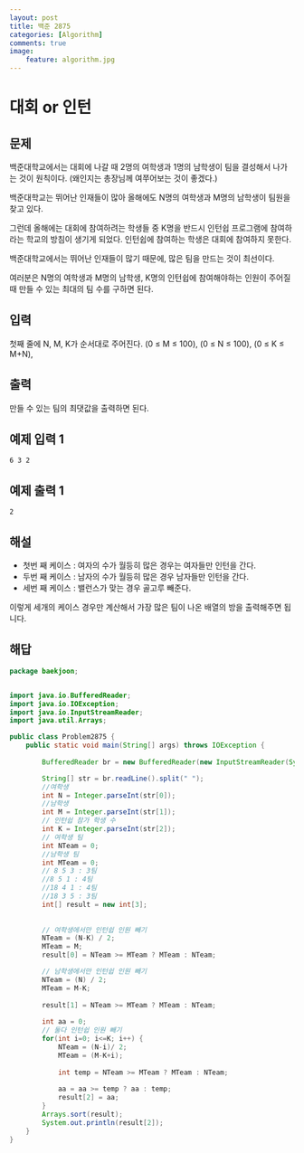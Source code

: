 ```yaml
---
layout: post
title: 백준 2875
categories: [Algorithm]
comments: true
image:
    feature: algorithm.jpg
---
```

# 대회 or 인턴

## 문제

백준대학교에서는 대회에 나갈 때 2명의 여학생과 1명의 남학생이 팀을 결성해서 나가는 것이 원칙이다. (왜인지는 총장님께 여쭈어보는 것이 좋겠다.)

백준대학교는 뛰어난 인재들이 많아 올해에도 N명의 여학생과 M명의 남학생이 팀원을 찾고 있다.

그런데 올해에는 대회에 참여하려는 학생들 중 K명을 반드시 인턴쉽 프로그램에 참여하라는 학교의 방침이 생기게 되었다. 인턴쉽에 참여하는 학생은 대회에 참여하지 못한다.

백준대학교에서는 뛰어난 인재들이 많기 때문에, 많은 팀을 만드는 것이 최선이다.

여러분은 N명의 여학생과 M명의 남학생, K명의 인턴쉽에 참여해야하는 인원이 주어질 때 만들 수 있는 최대의 팀 수를 구하면 된다.

## 입력

첫째 줄에 N, M, K가 순서대로 주어진다. (0 ≤ M ≤ 100), (0 ≤ N ≤ 100), (0 ≤ K ≤ M+N),

## 출력

만들 수 있는 팀의 최댓값을 출력하면 된다.

## 예제 입력 1

```
6 3 2
```

## 예제 출력 1

```
2
```

## 해설

- 첫번 째 케이스 : 여자의 수가 월등히 많은 경우는 여자들만 인턴을 간다.
- 두번 째 케이스 : 남자의 수가 월등히 많은 경우 남자들만 인턴을 간다.
- 세번 째 케이스 : 밸런스가 맞는 경우 골고루 빼준다.

이렇게 세개의 케이스 경우만 계산해서 가장 많은 팀이 나온 배열의 방을 출력해주면 됩니다.

## 해답

```java
package baekjoon;


import java.io.BufferedReader;
import java.io.IOException;
import java.io.InputStreamReader;
import java.util.Arrays;

public class Problem2875 {
	public static void main(String[] args) throws IOException {
		
		BufferedReader br = new BufferedReader(new InputStreamReader(System.in));

		String[] str = br.readLine().split(" ");
		//여학생
		int N = Integer.parseInt(str[0]);
		//남학생
		int M = Integer.parseInt(str[1]);
		// 인턴쉽 참가 학생 수
		int K = Integer.parseInt(str[2]);
		// 여학생 팀
		int NTeam = 0;
		//남학생 팀 
		int MTeam = 0;
		// 8 5 3 : 3팀 
		//8 5 1 : 4팀
		//18 4 1 : 4팀
		//18 3 5 : 3팀
		int[] result = new int[3];
		
		
		// 여학생에서만 인턴쉽 인원 빼기
		NTeam = (N-K) / 2;
		MTeam = M;
		result[0] = NTeam >= MTeam ? MTeam : NTeam;

		// 남학생에서만 인턴쉽 인원 빼기
		NTeam = (N) / 2;
		MTeam = M-K;
		
		result[1] = NTeam >= MTeam ? MTeam : NTeam;
		
		int aa = 0;
		// 둘다 인턴쉽 인원 빼기
		for(int i=0; i<=K; i++) {
			NTeam = (N-i)/ 2;
			MTeam = (M-K+i);
			
			int temp = NTeam >= MTeam ? MTeam : NTeam;
		
			aa = aa >= temp ? aa : temp;
			result[2] = aa;
		}		
		Arrays.sort(result);
		System.out.println(result[2]);
	}
}

```

